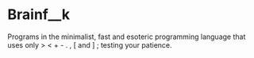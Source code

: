 # Brainf__k
Programs in the minimalist, fast and esoteric programming language that uses only > &lt; + - . , [ and ] ; testing your patience.
